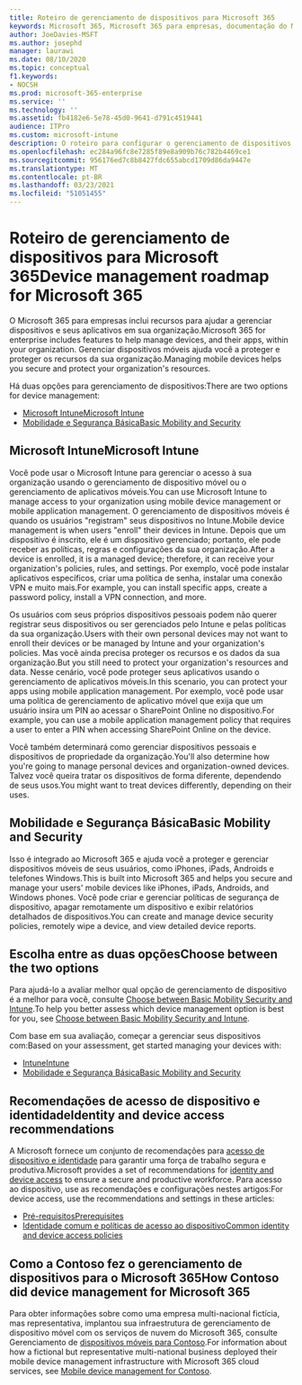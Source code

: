 ```yaml
---
title: Roteiro de gerenciamento de dispositivos para Microsoft 365
keywords: Microsoft 365, Microsoft 365 para empresas, documentação do Microsoft 365, gerenciamento de dispositivo móvel, Intune
author: JoeDavies-MSFT
ms.author: josephd
manager: laurawi
ms.date: 08/10/2020
ms.topic: conceptual
f1.keywords:
- NOCSH
ms.prod: microsoft-365-enterprise
ms.service: ''
ms.technology: ''
ms.assetid: fb4182e6-5e78-45d0-9641-d791c4519441
audience: ITPro
ms.custom: microsoft-intune
description: O roteiro para configurar o gerenciamento de dispositivos para o Microsoft 365.
ms.openlocfilehash: ec284a96fc8e7285f89e8a909b76c782b4469ce1
ms.sourcegitcommit: 956176ed7c8b8427fdc655abcd1709d86da9447e
ms.translationtype: MT
ms.contentlocale: pt-BR
ms.lasthandoff: 03/23/2021
ms.locfileid: "51051455"
---
```

# <a name="device-management-roadmap-for-microsoft-365"></a><span data-ttu-id="21537-104">Roteiro de gerenciamento de dispositivos para Microsoft 365</span><span class="sxs-lookup"><span data-stu-id="21537-104">Device management roadmap for Microsoft 365</span></span>

<span data-ttu-id="21537-105">O Microsoft 365 para empresas inclui recursos para ajudar a gerenciar dispositivos e seus aplicativos em sua organização.</span><span class="sxs-lookup"><span data-stu-id="21537-105">Microsoft 365 for enterprise includes features to help manage devices, and their apps, within your organization.</span></span> <span data-ttu-id="21537-106">Gerenciar dispositivos móveis ajuda você a proteger e proteger os recursos da sua organização.</span><span class="sxs-lookup"><span data-stu-id="21537-106">Managing mobile devices helps you secure and protect your organization's resources.</span></span>

<span data-ttu-id="21537-107">Há duas opções para gerenciamento de dispositivos:</span><span class="sxs-lookup"><span data-stu-id="21537-107">There are two options for device management:</span></span>

- [<span data-ttu-id="21537-108">Microsoft Intune</span><span class="sxs-lookup"><span data-stu-id="21537-108">Microsoft Intune</span></span>](#microsoft-intune)
- [<span data-ttu-id="21537-109">Mobilidade e Segurança Básica</span><span class="sxs-lookup"><span data-stu-id="21537-109">Basic Mobility and Security</span></span>](#basic-mobility-and-security)

## <a name="microsoft-intune"></a><span data-ttu-id="21537-110">Microsoft Intune</span><span class="sxs-lookup"><span data-stu-id="21537-110">Microsoft Intune</span></span>

<span data-ttu-id="21537-111">Você pode usar o Microsoft Intune para gerenciar o acesso à sua organização usando o gerenciamento de dispositivo móvel ou o gerenciamento de aplicativos móveis.</span><span class="sxs-lookup"><span data-stu-id="21537-111">You can use Microsoft Intune to manage access to your organization using mobile device management or mobile application management.</span></span> <span data-ttu-id="21537-112">O gerenciamento de dispositivos móveis é quando os usuários "registram" seus dispositivos no Intune.</span><span class="sxs-lookup"><span data-stu-id="21537-112">Mobile device management is when users "enroll" their devices in Intune.</span></span> <span data-ttu-id="21537-113">Depois que um dispositivo é inscrito, ele é um dispositivo gerenciado; portanto, ele pode receber as políticas, regras e configurações da sua organização.</span><span class="sxs-lookup"><span data-stu-id="21537-113">After a device is enrolled, it is a managed device; therefore, it can receive your organization's  policies, rules, and settings.</span></span> <span data-ttu-id="21537-114">Por exemplo, você pode instalar aplicativos específicos, criar uma política de senha, instalar uma conexão VPN e muito mais.</span><span class="sxs-lookup"><span data-stu-id="21537-114">For example, you can install specific apps, create a password policy, install a VPN connection, and more.</span></span>

<span data-ttu-id="21537-115">Os usuários com seus próprios dispositivos pessoais podem não querer registrar seus dispositivos ou ser gerenciados pelo Intune e pelas políticas da sua organização.</span><span class="sxs-lookup"><span data-stu-id="21537-115">Users with their own personal devices may not want to enroll their devices or be managed by Intune and your organization's policies.</span></span> <span data-ttu-id="21537-116">Mas você ainda precisa proteger os recursos e os dados da sua organização.</span><span class="sxs-lookup"><span data-stu-id="21537-116">But you still need to protect your organization's resources and data.</span></span> <span data-ttu-id="21537-117">Nesse cenário, você pode proteger seus aplicativos usando o gerenciamento de aplicativos móveis.</span><span class="sxs-lookup"><span data-stu-id="21537-117">In this scenario, you can protect your apps using mobile application management.</span></span> <span data-ttu-id="21537-118">Por exemplo, você pode usar uma política de gerenciamento de aplicativo móvel que exija que um usuário insira um PIN ao acessar o SharePoint Online no dispositivo.</span><span class="sxs-lookup"><span data-stu-id="21537-118">For example, you can use a mobile application management policy that requires a user to enter a PIN when accessing SharePoint Online on the device.</span></span>

<span data-ttu-id="21537-119">Você também determinará como gerenciar dispositivos pessoais e dispositivos de propriedade da organização.</span><span class="sxs-lookup"><span data-stu-id="21537-119">You'll also determine how you're going to manage personal devices and organization-owned devices.</span></span> <span data-ttu-id="21537-120">Talvez você queira tratar os dispositivos de forma diferente, dependendo de seus usos.</span><span class="sxs-lookup"><span data-stu-id="21537-120">You might want to treat devices differently, depending on their uses.</span></span>

## <a name="basic-mobility-and-security"></a><span data-ttu-id="21537-121">Mobilidade e Segurança Básica</span><span class="sxs-lookup"><span data-stu-id="21537-121">Basic Mobility and Security</span></span>

<span data-ttu-id="21537-122">Isso é integrado ao Microsoft 365 e ajuda você a proteger e gerenciar dispositivos móveis de seus usuários, como iPhones, iPads, Androids e telefones Windows.</span><span class="sxs-lookup"><span data-stu-id="21537-122">This is built into Microsoft 365 and helps you secure and manage your users' mobile devices like iPhones, iPads, Androids, and Windows phones.</span></span> <span data-ttu-id="21537-123">Você pode criar e gerenciar políticas de segurança de dispositivo, apagar remotamente um dispositivo e exibir relatórios detalhados de dispositivos.</span><span class="sxs-lookup"><span data-stu-id="21537-123">You can create and manage device security policies, remotely wipe a device, and view detailed device reports.</span></span>

## <a name="choose-between-the-two-options"></a><span data-ttu-id="21537-124">Escolha entre as duas opções</span><span class="sxs-lookup"><span data-stu-id="21537-124">Choose between the two options</span></span>

<span data-ttu-id="21537-125">Para ajudá-lo a avaliar melhor qual opção de gerenciamento de dispositivo é a melhor para você, consulte [Choose between Basic Mobility Security and Intune](/office365/securitycompliance/choose-between-mdm-and-intune).</span><span class="sxs-lookup"><span data-stu-id="21537-125">To help you better assess which device management option is best for you, see [Choose between Basic Mobility Security and Intune](/office365/securitycompliance/choose-between-mdm-and-intune).</span></span>

<span data-ttu-id="21537-126">Com base em sua avaliação, começar a gerenciar seus dispositivos com:</span><span class="sxs-lookup"><span data-stu-id="21537-126">Based on your assessment, get started managing your devices with:</span></span>

- [<span data-ttu-id="21537-127">Intune</span><span class="sxs-lookup"><span data-stu-id="21537-127">Intune</span></span>](/mem/intune/fundamentals/planning-guide)
- [<span data-ttu-id="21537-128">Mobilidade e Segurança Básica</span><span class="sxs-lookup"><span data-stu-id="21537-128">Basic Mobility and Security</span></span>](https://support.microsoft.com/office/set-up-basic-mobility-and-security-dd892318-bc44-4eb1-af00-9db5430be3cd)
 
## <a name="identity-and-device-access-recommendations"></a><span data-ttu-id="21537-129">Recomendações de acesso de dispositivo e identidade</span><span class="sxs-lookup"><span data-stu-id="21537-129">Identity and device access recommendations</span></span>

<span data-ttu-id="21537-130">A Microsoft fornece um conjunto de recomendações para [acesso de dispositivo e identidade](../security/defender-365-security/microsoft-365-policies-configurations.md) para garantir uma força de trabalho segura e produtiva.</span><span class="sxs-lookup"><span data-stu-id="21537-130">Microsoft provides a set of recommendations for [identity and device access](../security/defender-365-security/microsoft-365-policies-configurations.md) to ensure a secure and productive workforce.</span></span> <span data-ttu-id="21537-131">Para acesso ao dispositivo, use as recomendações e configurações nestes artigos:</span><span class="sxs-lookup"><span data-stu-id="21537-131">For device access, use the recommendations and settings in these articles:</span></span>

- [<span data-ttu-id="21537-132">Pré-requisitos</span><span class="sxs-lookup"><span data-stu-id="21537-132">Prerequisites</span></span>](../security/defender-365-security/identity-access-prerequisites.md)
- [<span data-ttu-id="21537-133">Identidade comum e políticas de acesso ao dispositivo</span><span class="sxs-lookup"><span data-stu-id="21537-133">Common identity and device access policies</span></span>](../security/defender-365-security/identity-access-policies.md)

## <a name="how-contoso-did-device-management-for-microsoft-365"></a><span data-ttu-id="21537-134">Como a Contoso fez o gerenciamento de dispositivos para o Microsoft 365</span><span class="sxs-lookup"><span data-stu-id="21537-134">How Contoso did device management for Microsoft 365</span></span>

<span data-ttu-id="21537-135">Para obter informações sobre como uma empresa multi-nacional fictícia, mas representativa, implantou sua infraestrutura de gerenciamento de dispositivo móvel com os serviços de nuvem do Microsoft 365, consulte Gerenciamento de [dispositivos móveis para Contoso](contoso-mdm.md).</span><span class="sxs-lookup"><span data-stu-id="21537-135">For information about how a fictional but representative multi-national business deployed their mobile device management infrastructure with Microsoft 365 cloud services, see [Mobile device management for Contoso](contoso-mdm.md).</span></span>